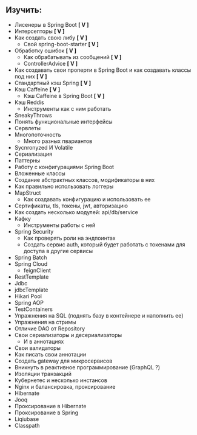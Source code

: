 ## Изучить:

- Лисенеры в Spring Boot **[ V ]**
- Интерсепторы **[ V ]**
- Как создать свою либу **[ V ]**
  - Свой spring-boot-starter **[ V ]**
- Обработку ошибок **[ V ]**
  - Как обрабатывать из сообщений **[ V ]**  
  - ControllerAdvice **[ V ]**
- Как создавать свои проперти в Spring Boot и как создавать классы под них **[ V ]**
- Стандартный кэш Spring **[ V ]**
- Кэш Caffeine **[ V ]**
  - Кэш Caffeine в Spring Boot **[ V ]**
- Кэш Reddis
  - Инструменты как с ним работать
- SneakyThrows
- Понять функциональные интерфейсы
- Сервлеты
- Многопоточность
  - Много разных пвариантов
- Sycnronyzed И Volatile
- Сериализация
- Паттерны
- Работу с конфигурациями Spring Boot
- Вложенные классы
- Создание абстрактных классов, модификаторы в них
- Как правильно использовать логгеры
- MapStruct
  - Как создавать конфигурацию и использовать ее
- Сертификаты, tls, токены, jwt, авторизацию
- Как создать несколько модулей: api/db/service
- Кафку
  - Инструменты работы с ней
- Spring Security
  - Как проверять роли на эндпоинтах
  - Создать сервис auth, который будет работать с токенами для доступа в другие сервисы
- Spring Batch
- Spring Cloud
  - feignClient
- RestTemplate
- Jdbc
- jdbcTemplate
- Hikari Pool
- Spring AOP
- TestContainers
- Упражнения на SQL (поднять базу в контейнере и наполнить ее)
- Упражнения на стримы
- Отличие DAO от Repository
- Свои сериализаторы и десериализаторы
  - И в аннотациях 
- Свои валидаторы
- Как писать свои аннотации
- Создать gateway для микросервисов
- Вникнуть в реактивное программирование (GraphQL ?)
- Изоляции транзакций
- Кубернетес и несколько инстансов
- Nginx и балансировка, проксирование
- Hibernate
- Jooq
- Проксирование в Hibernate
- Проксирование в Spring
- Liqiubase
- Classpath
